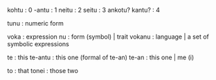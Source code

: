 kohtu : 0
-antu : 1
neitu : 2
seitu : 3
ankotu? kantu? : 4

tunu : numeric form

voka : expression
nu : form (symbol) | trait
vokanu : language | a set of symbolic expressions

te : this
te-antu : this one (formal of te-an)
te-an : this one | me (i)

to : that
tonei : those two
